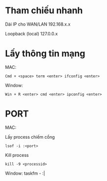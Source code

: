 

# Tham chiếu nhanh

Dài IP cho WAN/LAN
192.168.x.x

Loopback (local)
127.0.0.x

# Lấy thông tin mạng

MAC:

```
Cmd + <space> term <enter> ifconfig <enter>
```

Window:

```
Win + R <enter> cmd <enter> ipconfig <enter>
```



# PORT

MAC:

Lấy process chiếm cổng <port>
```
lsof -i :<port>
```
Kill process
```
kill -9 <processid>
```


Window:
taskfm - :|